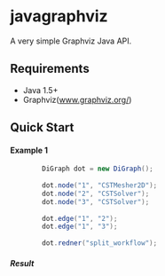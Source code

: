 # javagraphviz

A very simple Graphviz Java API.

## Requirements

* Java 1.5+
* Graphviz(www.graphviz.org/)

## Quick Start

#### Example 1
```java
		DiGraph dot = new DiGraph();
		
		dot.node("1", "CSTMesher2D");
		dot.node("2", "CSTSolver");
		dot.node("3", "CSTSolver");
		
		dot.edge("1", "2");
		dot.edge("1", "3");
		
		dot.redner("split_workflow");

```

##### Result

